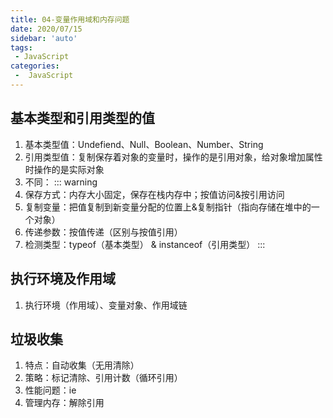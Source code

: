 ```yaml
---
title: 04-变量作用域和内存问题
date: 2020/07/15
sidebar: 'auto'
tags:
 - JavaScript
categories:
 -  JavaScript
---
```



## 基本类型和引用类型的值
   1. 基本类型值：Undefiend、Null、Boolean、Number、String
   2. 引用类型值：复制保存着对象的变量时，操作的是引用对象，给对象增加属性时操作的是实际对象
   3. 不同：
::: warning
1. 保存方式：内存大小固定，保存在栈内存中；按值访问&按引用访问
2. 复制变量：把值复制到新变量分配的位置上&复制指针（指向存储在堆中的一个对象）
3. 传递参数：按值传递（区别与按值引用）
4. 检测类型：typeof（基本类型） & instanceof（引用类型）
:::
      

## 执行环境及作用域
   1. 执行环境（作用域）、变量对象、作用域链
## 垃圾收集
   1. 特点：自动收集（无用清除）
   2. 策略：标记清除、引用计数（循环引用）
   3. 性能问题：ie
   4. 管理内存：解除引用